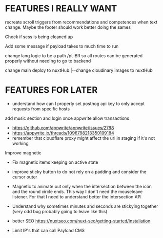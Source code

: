 # FEATURES I REALLY WANT

recreate scroll triggers from recommendations and competences when text change. Maybe the footer should work better doing the sames

Check if scss is being cleaned up

Add some message if payload takes to much time to run

change lang logic to be a path /pt-BR so all routes can be generated properly without needing to go to backend

change main deploy to nuxtHub
|--change cloudinary images to nuxtHub

# FEATURES FOR LATER

- understand how can I properly set posthog api key to only accept requests from specific hosts

add music section and login once appwrite allow transactions

- https://github.com/appwrite/appwrite/issues/2788
- https://appwrite.io/threads/1096798213350109184
- remember that cloudflare proxy might affect the url in staging if it's not working

Improve magnetic

- Fix magnetic items keeping on active state
- improve sticky button to do not rely on a padding and consider the cursor outer
- Magnetic to animate out only when the intersection between the icon and the round circle ends. This way I don't need the mouseleave listener. For that I need to understand better the intersection API

- Understand why sometimes minutes and seconds are stickying together (very odd bug probably going to leave like this)

- better SEO https://nuxtseo.com/nuxt-seo/getting-started/installation

- Limit IP's that can call Payload CMS
